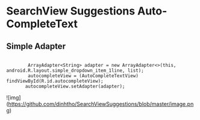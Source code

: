 # SearchView Suggestions Auto-CompleteText

## Simple Adapter
```

        ArrayAdapter<String> adapter = new ArrayAdapter<>(this, android.R.layout.simple_dropdown_item_1line, list);
        autocompleteView = (AutoCompleteTextView) findViewById(R.id.autocompleteView);
       autocompleteView.setAdapter(adapter);
```
![img] (https://github.com/dinhtho/SearchViewSuggestions/blob/master/image.png)